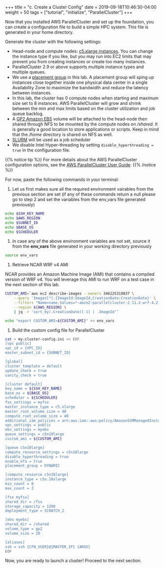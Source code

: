 +++
title = "c. Create a Cluster Config"
date = 2019-09-18T10:46:30-04:00
weight = 50
tags = ["tutorial", "initialize", "ParallelCluster"]
+++

Now that you installed AWS ParallelCluster and set up the foundation, you can create a configuration file to build a simple HPC system. This file is generated in your home directory.

Generate the cluster with the following settings:

- Head-node and compute nodes: [c5.xlarge instances](https://aws.amazon.com/ec2/instance-types/). You can change the instance type if you like, but you may run into EC2 limits that may prevent you from creating instances or create too many instances.
- ParallelCluster 2.9 or above supports multiple instance types and multiple queues.
- We use a [placement group](https://docs.aws.amazon.com/AWSEC2/latest/UserGuide/placement-groups.html#placement-groups-cluster) in this lab. A placement group will sping up instances close together inside one physical data center in a single Availability Zone to maximize the bandwidth and reduce the latency between instances.
- In this lab, the cluster has 0 compute nodes when starting and maximum size set to 8 instances.  AWS ParallelCluster will grow and shrink between the min and max limits based on the cluster utilization and job queue backlog.
- A [GP2 Amazon EBS](https://docs.aws.amazon.com/AWSEC2/latest/UserGuide/AmazonEBS.html) volume will be attached to the head-node then shared through NFS to be mounted by the compute nodes on */shared*. It is generally a good location to store applications or scripts. Keep in mind that the */home* directory is shared on NFS as well.
- [SLURM](https://slurm.schedmd.com/overview.html) will be used as a job scheduler
- We disable Intel Hyper-threading by setting `disable_hyperthreading = true` in the configuration file.

{{% notice tip %}}
For more details about the AWS ParallelCluster configuration options, see the [AWS ParallelCluster User Guide](https://docs.aws.amazon.com/parallelcluster/latest/ug/configuration.html).
{{% /notice %}}


For now, paste the following commands in your terminal:

1. Let us first makes sure all the required environment vairables from the previous section are set (if any of these commands return a null please go to step 2 and set the variables from the env_vars file generated previously)

```bash
echo $SSH_KEY_NAME
echo $AWS_REGION
echo $SUBNET_ID
echo $BASE_OS
echo $SCHEDULER
```

1. In case any of the above environment variables are not set, source it from the **env_vars** file generated in your working directory previously

```bash
source env_vars
```

1. Retrieve NCAR WRF v4 AMI

NCAR provides an Amazon Machine Image (AMI) that contains a compiled version of WRF v4.
You will leverage this AMI to run WRF on a test case in the next section of this lab.

```bash
CUSTOM_AMI=`aws ec2 describe-images --owners 346225319837 \
    --query 'Images[*].{ImageId:ImageId,CreationDate:CreationDate}' \
    --filters "Name=name,Values=*-amzn2-parallelcluster-2.11.2-wrf-4.2.2-*" \
    --region ${AWS_REGION} \
    | jq -r 'sort_by(.CreationDate)[-1] | .ImageId'`

echo "export CUSTOM_AMI=${CUSTOM_AMI}" >> env_vars
```


1. Build the custom config file for ParallelCluster

```bash
cat > my-cluster-config.ini << EOF
[vpc public]
vpc_id = {VPC_ID}
master_subnet_id = {SUBNET_ID}

[global]
cluster_template = default
update_check = true
sanity_check = true

[cluster default]
key_name = ${SSH_KEY_NAME}
base_os = ${BASE_OS}
scheduler = ${SCHEDULER}
fsx_settings = myfsx
master_instance_type = c5.xlarge
master_root_volume_size = 40
compute_root_volume_size = 40
additional_iam_policies = arn:aws:iam::aws:policy/AmazonSSMManagedInstanceCore, arn:aws:iam::aws:policy/service-role/AmazonSSMMaintenanceWindowRole
vpc_settings = public
ebs_settings = myebs
queue_settings = c5n18large
custom_ami = ${CUSTOM_AMI}

[queue c5n18large]
compute_resource_settings = c5n18large
disable_hyperthreading = true
enable_efa = true
placement_group = DYNAMIC

[compute_resource c5n18large]
instance_type = c5n.18xlarge
min_count = 0
max_count = 2

[fsx myfsx]
shared_dir = /fsx
storage_capacity = 1200
deployment_type = SCRATCH_2

[ebs myebs]
shared_dir = /shared
volume_type = gp2
volume_size = 20

[aliases]
ssh = ssh {CFN_USER}@{MASTER_IP} {ARGS}
EOF
```

Now, you are ready to launch a cluster! Proceed to the next section.
